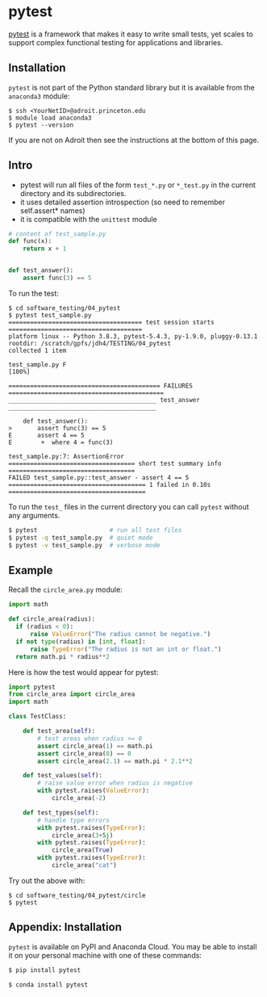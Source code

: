 # pytest

[pytest](https://docs.pytest.org/en/stable/) is a framework that makes it easy to write small tests, yet scales to support complex functional testing for applications and libraries.

## Installation

`pytest` is not part of the Python standard library but it is available from the `anaconda3` module:

```
$ ssh <YourNetID>@adroit.princeton.edu
$ module load anaconda3
$ pytest --version
```

If you are not on Adroit then see the instructions at the bottom of this page.

## Intro

* pytest will run all files of the form `test_*.py` or `*_test.py` in the current directory and its subdirectories.
* it uses detailed assertion introspection (so need to remember self.assert* names)
* it is compatible with the `unittest` module

```python
# content of test_sample.py
def func(x):
    return x + 1


def test_answer():
    assert func(3) == 5
```

To run the test:

```
$ cd software_testing/04_pytest
$ pytest test_sample.py
===================================== test session starts =====================================
platform linux -- Python 3.8.3, pytest-5.4.3, py-1.9.0, pluggy-0.13.1
rootdir: /scratch/gpfs/jdh4/TESTING/04_pytest
collected 1 item                                                                              

test_sample.py F                                                                        [100%]

========================================== FAILURES ===========================================
_________________________________________ test_answer _________________________________________

    def test_answer():
>       assert func(3) == 5
E       assert 4 == 5
E        +  where 4 = func(3)

test_sample.py:7: AssertionError
=================================== short test summary info ===================================
FAILED test_sample.py::test_answer - assert 4 == 5
====================================== 1 failed in 0.10s ======================================
```

To run the `test_` files in the current directory you can call `pytest` without any arguments.

```bash
$ pytest                    # run all test files
$ pytest -q test_sample.py  # quiet mode
$ pytest -v test_sample.py  # verbose mode
```

## Example

Recall the `circle_area.py` module:

```python
import math

def circle_area(radius):
  if (radius < 0):
      raise ValueError("The radius cannot be negative.")
  if not type(radius) in [int, float]:
      raise TypeError("The radius is not an int or float.")
  return math.pi * radius**2
```

Here is how the test would appear for pytest:

```python
import pytest
from circle_area import circle_area
import math

class TestClass:

    def test_area(self):
        # test areas when radius >= 0
        assert circle_area(1) == math.pi
        assert circle_area(0) == 0
        assert circle_area(2.1) == math.pi * 2.1**2

    def test_values(self):
        # raise value error when radius is negative
        with pytest.raises(ValueError):
            circle_area(-2)

    def test_types(self):
        # handle type errors
        with pytest.raises(TypeError):
            circle_area(3+5j)
        with pytest.raises(TypeError):
            circle_area(True)
        with pytest.raises(TypeError):
            circle_area("cat")
```

Try out the above with:

```
$ cd software_testing/04_pytest/circle
$ pytest
```

## Appendix: Installation

`pytest` is available on PyPI and Anaconda Cloud. You may be able to install it on your personal machine with one of these commands:

```bash
$ pip install pytest
```

```bash
$ conda install pytest
```
